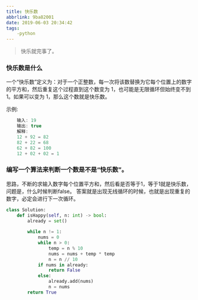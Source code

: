 ```yaml
---
title: 快乐数
abbrlink: 9ba82001
date: 2019-06-03 20:34:42
tags:
    -python
---
```


> 快乐就完事了。

### 快乐数是什么
一个“快乐数”定义为：对于一个正整数，每一次将该数替换为它每个位置上的数字的平方和，然后重复这个过程直到这个数变为 1，也可能是无限循环但始终变不到 1。如果可以变为 1，那么这个数就是快乐数。

示例: 
```javascript
    输入: 19
    输出: true
    解释: 
    12 + 92 = 82
    82 + 22 = 68
    62 + 82 = 100
    12 + 02 + 02 = 1
```

### 编写一个算法来判断一个数是不是“快乐数”。
思路，不断的求输入数字每个位置平方和，然后看是否等于1，等于1就是快乐数，问题是，什么时候判断false。
答案就是出现无线循环的时候，也就是出现重复的数字，必定会进行下一次循环。

```python
class Solution:
    def isHappy(self, n: int) -> bool:
        already = set()
        
        while n != 1:
            nums = 0
            while n > 0:
                temp = n % 10
                nums = nums + temp * temp
                n = n // 10
            if nums in already:
                return False
            else:
                already.add(nums)
                n = nums
        return True    
```